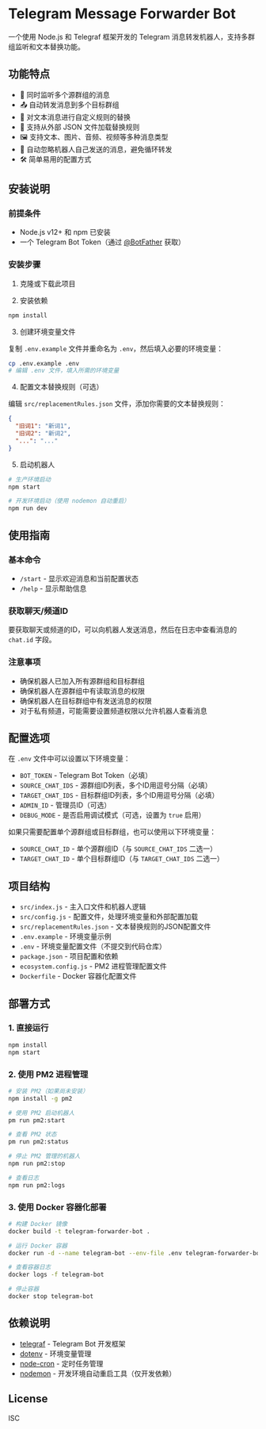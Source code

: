 # Telegram Message Forwarder Bot

一个使用 Node.js 和 Telegraf 框架开发的 Telegram 消息转发机器人，支持多群组监听和文本替换功能。

## 功能特点

- 📢 同时监听多个源群组的消息
- 📤 自动转发消息到多个目标群组
- 🔄 对文本消息进行自定义规则的替换
- 📁 支持从外部 JSON 文件加载替换规则
- 🖼️ 支持文本、图片、音频、视频等多种消息类型
- 🚫 自动忽略机器人自己发送的消息，避免循环转发
- 🛠️ 简单易用的配置方式

## 安装说明

### 前提条件

- Node.js v12+ 和 npm 已安装
- 一个 Telegram Bot Token（通过 [@BotFather](https://t.me/BotFather) 获取）

### 安装步骤

1. 克隆或下载此项目

2. 安装依赖

```bash
npm install
```

3. 创建环境变量文件

复制 `.env.example` 文件并重命名为 `.env`，然后填入必要的环境变量：

```bash
cp .env.example .env
# 编辑 .env 文件，填入所需的环境变量
```

4. 配置文本替换规则（可选）

编辑 `src/replacementRules.json` 文件，添加你需要的文本替换规则：

```json
{
  "旧词1": "新词1",
  "旧词2": "新词2",
  "...": "..."
}
```

5. 启动机器人

```bash
# 生产环境启动
npm start

# 开发环境启动（使用 nodemon 自动重启）
npm run dev
```

## 使用指南

### 基本命令

- `/start` - 显示欢迎消息和当前配置状态
- `/help` - 显示帮助信息

### 获取聊天/频道ID

要获取聊天或频道的ID，可以向机器人发送消息，然后在日志中查看消息的 `chat.id` 字段。

### 注意事项

- 确保机器人已加入所有源群组和目标群组
- 确保机器人在源群组中有读取消息的权限
- 确保机器人在目标群组中有发送消息的权限
- 对于私有频道，可能需要设置频道权限以允许机器人查看消息

## 配置选项

在 `.env` 文件中可以设置以下环境变量：

- `BOT_TOKEN` - Telegram Bot Token（必填）
- `SOURCE_CHAT_IDS` - 源群组ID列表，多个ID用逗号分隔（必填）
- `TARGET_CHAT_IDS` - 目标群组ID列表，多个ID用逗号分隔（必填）
- `ADMIN_ID` - 管理员ID（可选）
- `DEBUG_MODE` - 是否启用调试模式（可选，设置为 `true` 启用）

如果只需要配置单个源群组或目标群组，也可以使用以下环境变量：

- `SOURCE_CHAT_ID` - 单个源群组ID（与 `SOURCE_CHAT_IDS` 二选一）
- `TARGET_CHAT_ID` - 单个目标群组ID（与 `TARGET_CHAT_IDS` 二选一）

## 项目结构

- `src/index.js` - 主入口文件和机器人逻辑
- `src/config.js` - 配置文件，处理环境变量和外部配置加载
- `src/replacementRules.json` - 文本替换规则的JSON配置文件
- `.env.example` - 环境变量示例
- `.env` - 环境变量配置文件（不提交到代码仓库）
- `package.json` - 项目配置和依赖
- `ecosystem.config.js` - PM2 进程管理配置文件
- `Dockerfile` - Docker 容器化配置文件

## 部署方式

### 1. 直接运行

```bash
npm install
npm start
```

### 2. 使用 PM2 进程管理

```bash
# 安装 PM2（如果尚未安装）
npm install -g pm2

# 使用 PM2 启动机器人
pm run pm2:start

# 查看 PM2 状态
pm run pm2:status

# 停止 PM2 管理的机器人
npm run pm2:stop

# 查看日志
npm run pm2:logs
```

### 3. 使用 Docker 容器化部署

```bash
# 构建 Docker 镜像
docker build -t telegram-forwarder-bot .

# 运行 Docker 容器
docker run -d --name telegram-bot --env-file .env telegram-forwarder-bot

# 查看容器日志
docker logs -f telegram-bot

# 停止容器
docker stop telegram-bot
```

## 依赖说明

- [telegraf](https://github.com/telegraf/telegraf) - Telegram Bot 开发框架
- [dotenv](https://github.com/motdotla/dotenv) - 环境变量管理
- [node-cron](https://github.com/node-cron/node-cron) - 定时任务管理
- [nodemon](https://github.com/remy/nodemon) - 开发环境自动重启工具（仅开发依赖）

## License

ISC